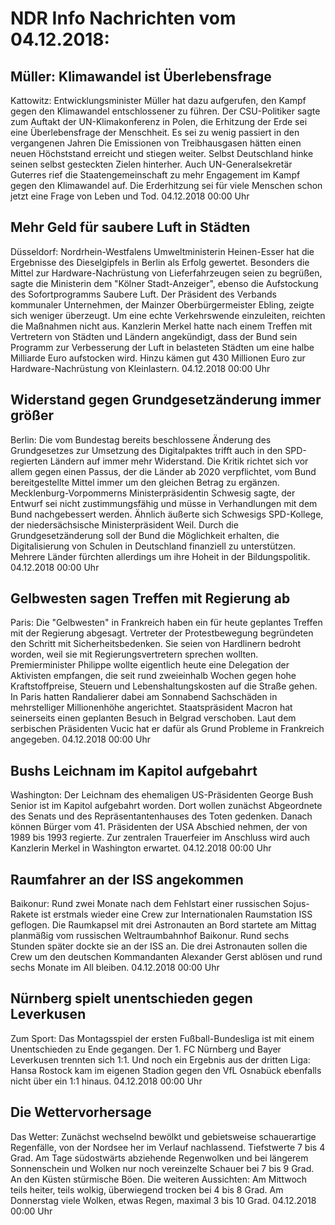 # NDR Info Nachrichten vom 04.12.2018:


## Müller: Klimawandel ist Überlebensfrage
Kattowitz: Entwicklungsminister Müller hat dazu aufgerufen, den Kampf gegen den Klimawandel entschlossener zu führen. Der CSU-Politiker sagte zum Auftakt der UN-Klimakonferenz in Polen, die Erhitzung der Erde sei eine Überlebensfrage der Menschheit. Es sei zu wenig passiert in den vergangenen Jahren Die Emissionen von Treibhausgasen hätten einen neuen Höchststand erreicht und stiegen weiter. Selbst Deutschland hinke seinen selbst gesteckten Zielen hinterher. Auch UN-Generalsekretär Guterres rief die Staatengemeinschaft zu mehr Engagement im Kampf gegen den Klimawandel auf. Die Erderhitzung sei für viele Menschen schon jetzt eine Frage von Leben und Tod. 04.12.2018 00:00 Uhr 

## Mehr Geld für saubere Luft in Städten
Düsseldorf: Nordrhein-Westfalens Umweltministerin Heinen-Esser hat die Ergebnisse des Dieselgipfels in Berlin als Erfolg gewertet. Besonders die Mittel zur Hardware-Nachrüstung von Lieferfahrzeugen seien zu begrüßen, sagte die Ministerin dem "Kölner Stadt-Anzeiger", ebenso die Aufstockung des Sofortprogramms Saubere Luft. Der Präsident des Verbands kommunaler Unternehmen, der Mainzer Oberbürgermeister Ebling, zeigte sich weniger überzeugt. Um eine echte Verkehrswende einzuleiten, reichten die Maßnahmen nicht aus. Kanzlerin Merkel hatte nach einem Treffen mit Vertretern von Städten und Ländern angekündigt, dass der Bund sein Programm zur Verbesserung der Luft in belasteten Städten um eine halbe Milliarde Euro aufstocken wird. Hinzu kämen gut 430 Millionen Euro zur Hardware-Nachrüstung von Kleinlastern. 04.12.2018 00:00 Uhr 

## Widerstand gegen Grundgesetzänderung immer größer
Berlin: Die vom Bundestag bereits beschlossene Änderung des Grundgesetzes zur Umsetzung des Digitalpaktes trifft auch in den SPD-regierten Ländern auf immer mehr Widerstand. Die Kritik richtet sich vor allem gegen einen Passus, der die Länder ab 2020 verpflichtet, vom Bund bereitgestellte Mittel immer um den gleichen Betrag zu ergänzen. Mecklenburg-Vorpommerns Ministerpräsidentin Schwesig sagte, der Entwurf sei nicht zustimmungsfähig und müsse in Verhandlungen mit dem Bund nachgebessert werden. Ähnlich äußerte sich Schwesigs SPD-Kollege, der niedersächsische Ministerpräsident Weil. Durch die Grundgesetzänderung soll der Bund die Möglichkeit erhalten, die Digitalisierung von Schulen in Deutschland finanziell zu unterstützen. Mehrere Länder fürchten allerdings um ihre Hoheit in der Bildungspolitik. 04.12.2018 00:00 Uhr 

## Gelbwesten sagen Treffen mit Regierung ab
Paris: 		Die "Gelbwesten" in Frankreich haben ein für heute geplantes Treffen mit der Regierung abgesagt. Vertreter der Protestbewegung begründeten den Schritt mit Sicherheitsbedenken. Sie seien von Hardlinern bedroht worden, weil sie mit Regierungsvertretern sprechen wollten. Premierminister Philippe wollte eigentlich heute eine Delegation der Aktivisten empfangen, die seit rund zweieinhalb Wochen gegen hohe Kraftstoffpreise, Steuern und Lebenshaltungskosten auf die Straße gehen. In Paris hatten Randalierer dabei am Sonnabend Sachschäden in mehrstelliger Millionenhöhe angerichtet. Staatspräsident Macron hat seinerseits einen geplanten Besuch in Belgrad verschoben. Laut dem serbischen Präsidenten Vucic hat er dafür als Grund Probleme in Frankreich angegeben. 04.12.2018 00:00 Uhr 

## Bushs Leichnam im Kapitol aufgebahrt
Washington: Der Leichnam des ehemaligen US-Präsidenten George Bush Senior ist im Kapitol aufgebahrt worden. Dort wollen zunächst Abgeordnete des Senats und des Repräsentantenhauses des Toten gedenken. Danach können Bürger vom 41. Präsidenten der USA Abschied nehmen, der von 1989 bis 1993 regierte. Zur zentralen Trauerfeier im Anschluss wird auch Kanzlerin Merkel in Washington erwartet. 04.12.2018 00:00 Uhr 

## Raumfahrer an der ISS angekommen
Baikonur:		Rund zwei Monate nach dem Fehlstart einer russischen Sojus-Rakete ist erstmals wieder eine Crew zur Internationalen Raumstation ISS geflogen. Die Raumkapsel mit drei Astronauten an Bord startete am Mittag planmäßig vom russischen Weltraumbahnhof Baikonur. Rund sechs Stunden später dockte sie an der ISS an. Die drei Astronauten sollen die Crew um den deutschen Kommandanten Alexander Gerst ablösen und rund sechs Monate im All bleiben. 04.12.2018 00:00 Uhr 

## Nürnberg spielt unentschieden gegen Leverkusen
Zum Sport: Das Montagsspiel der ersten Fußball-Bundesliga ist mit einem Unentschieden zu Ende gegangen. Der 1. FC Nürnberg und Bayer Leverkusen trennten sich 1:1. Und noch ein Ergebnis aus der dritten Liga: Hansa Rostock kam im eigenen Stadion gegen den VfL Osnabück ebenfalls nicht über ein 1:1 hinaus. 04.12.2018 00:00 Uhr 

## Die Wettervorhersage
Das Wetter:
Zunächst wechselnd bewölkt und gebietsweise schauerartige Regenfälle, von der Nordsee her im Verlauf nachlassend. Tiefstwerte 7 bis 4 Grad. Am Tage südostwärts abziehende Regenwolken und bei längerem Sonnenschein und Wolken nur noch vereinzelte Schauer bei 7 bis 9 Grad. An den Küsten stürmische Böen. Die weiteren Aussichten: Am Mittwoch teils heiter, teils wolkig, überwiegend trocken bei 4 bis 8 Grad. Am Donnerstag viele Wolken, etwas Regen, maximal 3 bis 10 Grad. 04.12.2018 00:00 Uhr 
